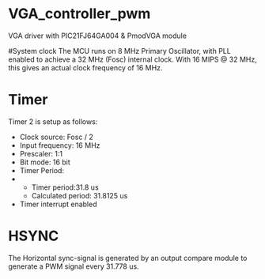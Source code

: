 # VGA_controller_pwm
VGA driver with PIC21FJ64GA004 &amp; PmodVGA module

#System clock
The MCU runs on 8 MHz Primary Oscillator, with PLL enabled to achieve a 32 MHz (Fosc) internal clock. With 16 MIPS @ 32 MHz, this gives an actual clock frequency of 16 MHz.
# Timer
Timer 2 is setup as follows:
* Clock source: Fosc / 2
* Input frequency: 16 MHz
* Prescaler: 1:1
* Bit mode: 16 bit
* Timer Period:
* * Timer period:31.8 us
  * Calculated period: 31.8125 us
* Timer interrupt enabled

# HSYNC
The Horizontal sync-signal is generated by an output compare module to generate a PWM signal every 31.778 us.
